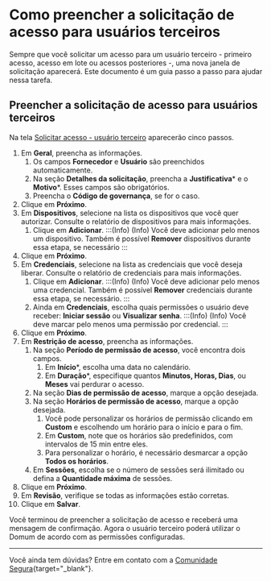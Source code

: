 # Como preencher a solicitação de acesso para usuários terceiros

Sempre que você solicitar um acesso para um usuário terceiro - primeiro acesso, acesso em lote ou acessos posteriores -, uma nova janela de solicitação aparecerá. Este documento é um guia passo a passo para ajudar nessa tarefa.

## Preencher a solicitação de acesso para usuários terceiros

Na tela [Solicitar acesso - usuário terceiro](/v4/docs/pt/access-request-third-party-user) aparecerão cinco passos.

1. Em **Geral**, preencha as informações.
    1. Os campos **Fornecedor** e **Usuário** são preenchidos automaticamente.
    2. Na seção **Detalhes da solicitação**, preencha a **Justificativa*** e o **Motivo***. Esses campos são obrigatórios. 
    3. Preencha o **Código de governança**, se for o caso.
2. Clique em **Próximo**.
3. Em **Dispositivos**, selecione na lista os dispositivos que você quer autorizar. Consulte o relatório de dispositivos para mais informações.
    1. Clique em **Adicionar**.
    :::(Info) (Info)
    Você deve adicionar pelo menos um dispositivo. Também é possível **Remover**    dispositivos durante essa etapa, se necessário
    :::
4. Clique em **Próximo**.
5. Em **Credenciais**, selecione na lista as credenciais que você deseja liberar. Consulte o relatório de credenciais para mais informações.
    1. Clique em **Adicionar**.
    :::(Info) (Info)
   Você deve adicionar pelo menos uma credencial. Também é possível **Remover** credenciais durante essa etapa, se necessário.
    :::
    2. Ainda em **Credenciais**, escolha quais permissões o usuário deve receber: **Iniciar sessão** ou **Visualizar senha**.
    :::(Info) (Info)
    Você deve marcar pelo menos uma permissão por credencial.
    :::
6. Clique em **Próximo**.
7. Em **Restrição de acesso**, preencha as informações.
    1. Na seção **Período de permissão de acesso**, você encontra dois campos.
        1. Em **Início***, escolha uma data no calendário.
        2. Em **Duração***, especifique quantos **Minutos, Horas, Dias**, ou **Meses** vai perdurar o acesso.
    2. Na seção **Dias de permissão de acesso**, marque a opção desejada.
    3. Na seção **Horários de permissão de acesso**, marque a opção desejada. 
        1. Você pode personalizar os horários de permissão clicando em **Custom** e escolhendo um horário para o início e para o fim.
        2. Em **Custom**, note que os horários são predefinidos, com intervalos de 15 min entre eles.
        3. Para personalizar o horário, é necessário desmarcar a opção **Todos os horários**.
    4. Em **Sessões**, escolha se o número de sessões será ilimitado ou defina a **Quantidade máxima** de sessões.
8. Clique em **Próximo**.
9. Em **Revisão**, verifique se todas as informações estão corretas.
10. Clique em **Salvar**.

Você terminou de preencher a solicitação de acesso e receberá uma mensagem de confirmação. Agora o usuário terceiro poderá utilizar o Domum de acordo com as permissões configuradas.

---
Você ainda tem dúvidas? Entre em contato com a [Comunidade Segura](https://community.Segura.io/){target="_blank"}.